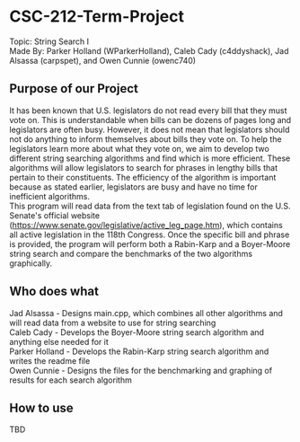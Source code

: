 # CSC-212-Term-Project
Topic: String Search I  
Made By: Parker Holland (WParkerHolland), Caleb Cady (c4ddyshack), Jad Alsassa (carpspet), and Owen Cunnie (owenc740)  

## Purpose of our Project
It has been known that U.S. legislators do not read every bill that they must vote on. This is understandable when bills can be dozens of pages long and legislators are often busy. However, it does not mean that legislators should not do anything to inform themselves about bills they vote on. To help the legislators learn more about what they vote on, we aim to develop two different string searching algorithms and find which is more efficient. These algorithms will allow legislators to search for phrases in lengthy bills that pertain to their constituents. The efficiency of the algorithm is important because as stated earlier, legislators are busy and have no time for inefficient algorithms.  
This program will read data from the text tab of legislation found on the U.S. Senate's official website (https://www.senate.gov/legislative/active_leg_page.htm), which contains all active legislation in the 118th Congress. Once the specific bill and phrase is provided, the program will perform both a Rabin-Karp and a Boyer-Moore string search and compare the benchmarks of the two algorithms graphically.

## Who does what
Jad Alsassa - Designs main.cpp, which combines all other algorithms and will read data from a website to use for string searching  
Caleb Cady - Develops the Boyer-Moore string search algorithm and anything else needed for it  
Parker Holland - Develops the Rabin-Karp string search algorithm and writes the readme file  
Owen Cunnie - Designs the files for the benchmarking and graphing of results for each search algorithm  

## How to use
TBD
